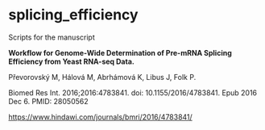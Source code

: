 # splicing_efficiency
Scripts for the manuscript 

**Workflow for Genome-Wide Determination of Pre-mRNA Splicing Efficiency from Yeast RNA-seq Data.**

Převorovský M, Hálová M, Abrhámová K, Libus J, Folk P.

Biomed Res Int. 2016;2016:4783841. doi: 10.1155/2016/4783841. Epub 2016 Dec 6. PMID: 28050562 

https://www.hindawi.com/journals/bmri/2016/4783841/
